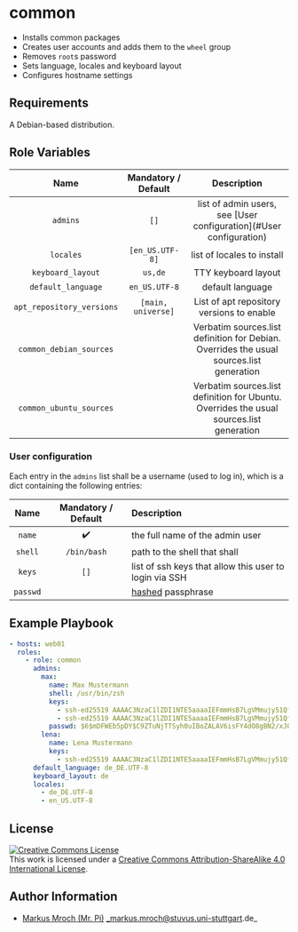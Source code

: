 # common

- Installs common packages
- Creates user accounts and adds them to the `wheel` group
- Removes `root`s password
- Sets language, locales and keyboard layout
- Configures hostname settings

## Requirements

A Debian-based distribution.

## Role Variables

| Name                      | Mandatory / Default | Description                                                                              |
|:-------------------------:|:-------------------:|:----------------------------------------------------------------------------------------:|
| `admins`                  | `[]`                | list of admin users, see [User configuration](#User configuration)                       |
| `locales`                 | `[en_US.UTF-8]`     | list of locales to install                                                               |
| `keyboard_layout`         | `us,de`             | TTY keyboard layout                                                                      |
| `default_language`        | `en_US.UTF-8`       | default language                                                                         |
| `apt_repository_versions` | `[main, universe]`  | List of apt repository versions to enable                                                |
| `common_debian_sources`   |                     | Verbatim sources.list definition for Debian. Overrides the usual sources.list generation |
| `common_ubuntu_sources`   |                     | Verbatim sources.list definition for Ubuntu. Overrides the usual sources.list generation |

### User configuration

Each entry in the `admins` list shall be a username (used to log in), which is a dict containing the following entries:

| Name     | Mandatory / Default | Description                                                                                                           |
|:--------:|:-------------------:|:----------------------------------------------------------------------------------------------------------------------|
| `name`   | :heavy_check_mark:  | the full name of the admin user                                                                                       |
| `shell`  | `/bin/bash`         | path to the shell that shall                                                                                          |
| `keys`   | `[]`                | list of ssh keys that allow this user to login via SSH                                                                |
| `passwd` |                     | [hashed](http://docs.ansible.com/ansible/faq.html#how-do-i-generate-crypted-passwords-for-the-user-module) passphrase |

## Example Playbook

```yml
- hosts: web01
  roles:
    - role: common
      admins:
        max:
          name: Max Mustermann
          shell: /usr/bin/zsh
          keys:
            - ssh-ed25519 AAAAC3NzaC1lZDI1NTE5aaaaIEFmmHsB7LgVMmujy51QfoSS9hnN7GMEm+Mkcg1YVJnn max123
            - ssh-ed25519 AAAAC3NzaC1lZDI1NTE5aaaaIEFmmHsB7LgVMmujy51QfoSS9hnN7GMEm+Mkcg1YVJnn max321
          passwd: $6$mDFWEb5pDY$C9ZTuNjTTSyh0uIBoZALAV6isFY4dO8gBN2/xJ0yX2rejvr2wKp/wMmHwvoC.gD8NaeozxjhWvNHp3rJEJdJj1
        lena:
          name: Lena Mustermann
          keys:
            - ssh-ed25519 AAAAC3NzaC1lZDI1NTE5aaaaIEFmmHsB7LgVMmujy51QfoSS9hnN7GMEm+Mkcg1YVJnn max123
      default_language: de_DE.UTF-8
      keyboard_layout: de
      locales:
        - de_DE.UTF-8
        - en_US.UTF-8
```

## License

<a rel="license" href="http://creativecommons.org/licenses/by-sa/4.0/"><img alt="Creative Commons License" style="border-width:0" src="https://i.creativecommons.org/l/by-sa/4.0/80x15.png" /></a><br />This work is licensed under a <a rel="license" href="http://creativecommons.org/licenses/by-sa/4.0/">Creative Commons Attribution-ShareAlike 4.0 International License</a>.

## Author Information
* [Markus Mroch (Mr. Pi)](https://github.com/Mr-Pi) _markus.mroch@stuvus.uni-stuttgart.de_
